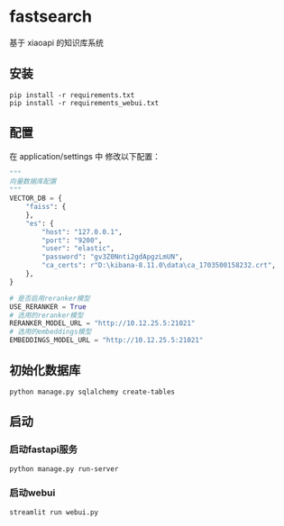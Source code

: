 # fastsearch
基于 xiaoapi 的知识库系统


## 安装
```
pip install -r requirements.txt
pip install -r requirements_webui.txt
```

## 配置
在 application/settings 中 修改以下配置：
```python
"""
向量数据库配置
"""
VECTOR_DB = {
    "faiss": {
    },
    "es": {
        "host": "127.0.0.1",
        "port": "9200",
        "user": "elastic",
        "password": "gv3Z0Nnti2gdApgzLmUN",
        "ca_certs": r"D:\kibana-8.11.0\data\ca_1703500158232.crt",
    },
}

# 是否启用reranker模型
USE_RERANKER = True
# 选用的reranker模型
RERANKER_MODEL_URL = "http://10.12.25.5:21021"
# 选用的embeddings模型
EMBEDDINGS_MODEL_URL = "http://10.12.25.5:21021"
```


## 初始化数据库
```
python manage.py sqlalchemy create-tables
```


## 启动
### 启动fastapi服务
```
python manage.py run-server
```

### 启动webui
```
streamlit run webui.py
```